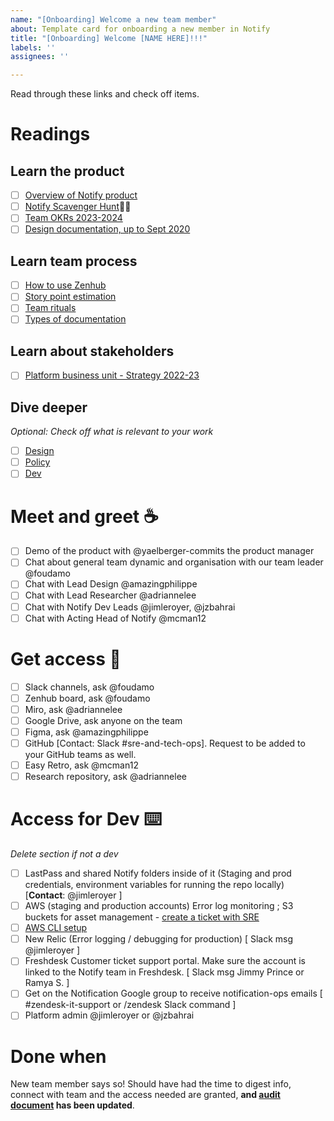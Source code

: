 ```yaml
---
name: "[Onboarding] Welcome a new team member"
about: Template card for onboarding a new member in Notify
title: "[Onboarding] Welcome [NAME HERE]!!!"
labels: ''
assignees: ''

---
```


Read through these links and check off items.

# Readings
## Learn the product
- [ ] [Overview of Notify product](https://github.com/cds-snc/notification-planning/wiki/Overview) 
- [ ] [Notify Scavenger Hunt](https://docs.google.com/document/d/1MmKBZqMNpsLU0TlURGCyOlByZHGfZccteuYdGZ9amwM/edit#heading=h.sxqbcn4k0lmo)🕵️‍♀️
- [ ] [Team OKRs 2023-2024](https://docs.google.com/document/u/0/d/12nF9RdN-w2DfufquYDwp-PJB1AYsbbDziEInAaENBJg/edit)
- [ ] [Design documentation, up to Sept 2020](https://docs.google.com/presentation/d/1gwK4b-R3izYsAh12MVWkFknWDR7URkxTPp1jHU9gULc/edit)

## Learn team process
- [ ] [How to use Zenhub](https://docs.google.com/presentation/u/0/d/1_sPItXDa3q1ixZd3ZVQVQJWWmKn_mgInFMiurnD-ya8/edit)
- [ ] [Story point estimation](https://drive.google.com/file/d/1d2offGEmop4dMZFrCQGPKPqMNoK7n9NW/view)
- [ ] [Team rituals](https://docs.google.com/document/d/1h4kTrfP257J4QVeSPNAr2-tgV-SM2BbyBbNTUb3WPdc/edit)
- [ ] [Types of documentation](https://docs.google.com/spreadsheets/d/1sondKNE4bBRN8D6CEYx138vpHVojfOsO71mAz6qGwqs/edit#gid=0)

## Learn about stakeholders
- [ ] [Platform business unit - Strategy 2022-23](https://docs.google.com/presentation/u/0/d/1TWAi89DsG696pT4bmZV54Mjn_KP0TzP9R6_elkUDbqU/edit)

## Dive deeper
_Optional: Check off what is relevant to your work_
- [ ] [Design](https://docs.google.com/document/d/1hWjtCQp1N6_EADquwbBAuJ37ZNdxHvfxMCEDtO1M--g/edit#heading=h.g3c6sgz3eiwh)
- [ ] [Policy](https://docs.google.com/presentation/d/1A_0CAcORZI0vB_if3L53IzEJwr8cr0N8aJ5UmtWXwHc/edit#slide=id.p)
- [ ] [Dev](https://docs.google.com/document/d/1Nd3tqUO48oQvc0Vkn6iaCv01w1AkjyWbfOG2ZrKwAtI/edit#heading=h.gsberul37syg)

# Meet and greet ☕️
- [ ] Demo of the product with @yaelberger-commits the product manager
- [ ] Chat about general team dynamic and organisation with our team leader @foudamo
- [ ] Chat with Lead Design @amazingphilippe
- [ ] Chat with Lead Researcher @adriannelee 
- [ ] Chat with Notify Dev Leads @jimleroyer, @jzbahrai
- [ ] Chat with Acting Head of Notify @mcman12

# Get access 👀
- [ ] Slack channels, ask @foudamo
- [ ] Zenhub board, ask @foudamo
- [ ] Miro, ask @adriannelee
- [ ] Google Drive, ask anyone on the team
- [ ] Figma, ask @amazingphilippe
- [ ] GitHub [Contact: Slack #sre-and-tech-ops]. Request to be added to your GitHub teams as well.
- [ ] Easy Retro, ask @mcman12
- [ ] Research repository, ask @adriannelee

# Access for Dev  ⌨️
_Delete section if not a dev_
- [ ] LastPass and shared Notify folders inside of it (Staging and prod credentials, environment variables for running the repo locally) [**Contact**: @jimleroyer ]
- [ ] AWS (staging and production accounts) Error log monitoring ; S3 buckets for asset management - [create a ticket with SRE](https://github.com/cds-snc/site-reliability-engineering/issues/new/choose)
- [ ] [AWS CLI setup](https://docs.google.com/document/d/18w44esbq00JClsvHvlcrSiEnolCIlV5n-YKdVsq6bJk/edit)
- [ ] New Relic (Error logging / debugging for production) [ Slack msg @jimleroyer ]
- [ ] Freshdesk Customer ticket support portal. Make sure the account is linked to the Notify team in Freshdesk. [ Slack msg Jimmy Prince or Ramya S. ]
- [ ] Get on the Notification Google group to receive notification-ops emails [ #zendesk-it-support or /zendesk Slack command ]
- [ ] Platform admin @jimleroyer or @jzbahrai

# Done when
New team member says so! Should have had the time to digest info, connect with team and the access needed are granted, **and [audit document](https://docs.google.com/spreadsheets/d/1nqRmotJvNY_ftNwr5R7_tk2HKrveNRBA-R77kNTU-FM/edit#gid=0) has been updated**.